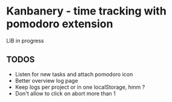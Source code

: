 # Kanbanery - time tracking with pomodoro extension

LIB in progress

## TODOS

* Listen for new tasks and attach pomodoro icon
* Better overview log page
* Keep logs per project or in one localStorage, hmm ?
* Don't allow to click on abort more than 1

